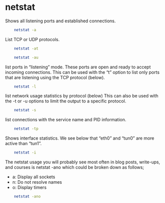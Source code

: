 # netstat

Shows all listening ports and established connections.

```bash
    netstat -a
```

List TCP or UDP protocols.

```bash
    netstat -at
```

```bash
    netstat -au
```

list ports in “listening” mode. These ports are open and ready to accept incoming connections. This can be used with the “t” option to list only ports that are listening using the TCP protocol (below).

```bash
    netstat -l
```

list network usage statistics by protocol (below) This can also be used with the -t or -u options to limit the output to a specific protocol.

```bash
    netstat -s
```

list connections with the service name and PID information.

```bash
    netstat -tp
```

Shows interface statistics. We see below that “eth0” and “tun0” are more active than “tun1”.

```bash
    netstat -i
```

The netstat usage you will probably see most often in blog posts, write-ups, and courses is netstat -ano which could be broken down as follows;

- a: Display all sockets
- n: Do not resolve names
- o: Display timers

```bash
    netstat -ano
```